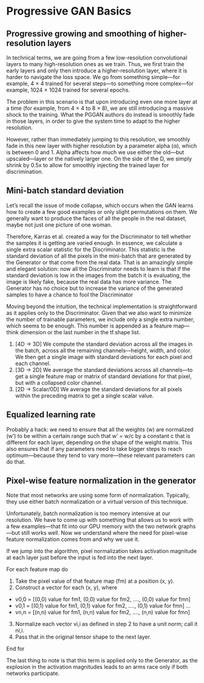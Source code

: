 # Progressive GAN Basics
## Progressive growing and smoothing of higher-resolution layers
In technical terms, we are going from a few low-resolution convolutional layers to many high-resolution ones as we train. Thus, we first train the early layers and only then introduce a higher-resolution layer, where it is harder to navigate the loss space. We go from something simple—for example, 4 × 4 trained for several steps—to something more complex—for example, 1024 × 1024 trained for several epochs.

The problem in this scenario is that upon introducing even one more layer at a time (for example, from 4 × 4 to 8 × 8), we are still introducing a massive shock to the training. What the PGGAN authors do instead is smoothly fade in those layers, in order to give the system time to adapt to the higher resolution.

However, rather than immediately jumping to this resolution, we smoothly fade in this new layer with higher resolution by a parameter alpha (α), which is between 0 and 1. Alpha affects how much we use either the old—but upscaled—layer or the natively larger one. On the side of the D, we simply shrink by 0.5x to allow for smoothly injecting the trained layer for discrimination.

## Mini-batch standard deviation
Let’s recall the issue of mode collapse, which occurs when the GAN learns how to create a few good examples or only slight permutations on them. We generally want to produce the faces of all the people in the real dataset, maybe not just one picture of one woman.

Therefore, Karras et al. created a way for the Discriminator to tell whether the samples it is getting are varied enough. In essence, we calculate a single extra scalar statistic for the Discriminator. This statistic is the standard deviation of all the pixels in the mini-batch that are generated by the Generator or that come from the real data. That is an amazingly simple and elegant solution: now all the Discriminator needs to learn is that if the standard deviation is low in the images from the batch it is evaluating, the image is likely fake, because the real data has more variance. The Generator has no choice but to increase the variance of the generated samples to have a chance to fool the Discriminator

Moving beyond the intuition, the technical implementation is straightforward as it applies only to the Discriminator. Given that we also want to minimize the number of trainable parameters, we include only a single extra number, which seems to be enough. This number is appended as a feature map—think dimension or the last number in the tf.shape list.

1. [4D -> 3D] We compute the standard deviation across all the images in the batch, across all the remaining channels—height, width, and color. We then get a single image with standard deviations for each pixel and each channel.
2. [3D -> 2D] We average the standard deviations across all channels—to get a single feature map or matrix of standard deviations for that pixel, but with a collapsed color channel.
3. [2D -> Scalar/0D] We average the standard deviations for all pixels within the preceding matrix to get a single scalar value.

## Equalized learning rate
Probably a hack:
we need to ensure that all the weights (w) are normalized (w’) to be within a certain range such that w’ = w/c by a constant c that is different for each layer, depending on the shape of the weight matrix. This also ensures that if any parameters need to take bigger steps to reach optimum—because they tend to vary more—these relevant parameters can do that.

## Pixel-wise feature normalization in the generator
Note that most networks are using some form of normalization. Typically, they use either batch normalization or a virtual version of this technique.

Unfortunately, batch normalization is too memory intensive at our resolution. We have to come up with something that allows us to work with a few examples—that fit into our GPU memory with the two network graphs—but still works well. Now we understand where the need for pixel-wise feature normalization comes from and why we use it.

If we jump into the algorithm, pixel normalization takes activation magnitude at each layer just before the input is fed into the next layer.

For each feature map do

1. Take the pixel value of that feature map (fm) at a position (x, y).
2. Construct a vector for each (x, y), where
 - v0,0 = [(0,0) value for fm1, (0,0) value for fm2, ...., (0,0) value for fmn]
 - v0,1 = [(0,1) value for fm1, (0,1) value for fm2, ...., (0,1) value for fmn] ...
 - vn,n = [(n,n) value for fm1, (n,n) value for fm2, ...., (n,n) value for fmn]
3. Normalize each vector vi,i as defined in step 2 to have a unit norm; call it ni,i.
4. Pass that in the original tensor shape to the next layer.

End for

The last thing to note is that this term is applied only to the Generator, as the explosion in the activation magnitudes leads to an arms race only if both networks participate.
